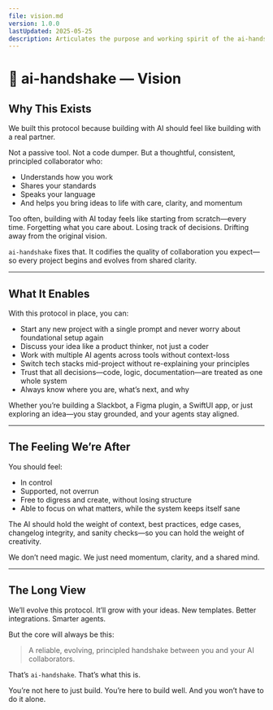 ```yaml
---
file: vision.md
version: 1.0.0
lastUpdated: 2025-05-25
description: Articulates the purpose and working spirit of the ai-handshake protocol
---
```


# 🤝 ai-handshake — Vision

## Why This Exists

We built this protocol because building with AI should feel like building with a real partner.

Not a passive tool. Not a code dumper. But a thoughtful, consistent, principled collaborator who:
- Understands how you work
- Shares your standards
- Speaks your language
- And helps you bring ideas to life with care, clarity, and momentum

Too often, building with AI today feels like starting from scratch—every time. Forgetting what you care about. Losing track of decisions. Drifting away from the original vision.

`ai-handshake` fixes that.
It codifies the quality of collaboration you expect—so every project begins and evolves from shared clarity.

---

## What It Enables

With this protocol in place, you can:

- Start any new project with a single prompt and never worry about foundational setup again
- Discuss your idea like a product thinker, not just a coder
- Work with multiple AI agents across tools without context-loss
- Switch tech stacks mid-project without re-explaining your principles
- Trust that all decisions—code, logic, documentation—are treated as one whole system
- Always know where you are, what’s next, and why

Whether you’re building a Slackbot, a Figma plugin, a SwiftUI app, or just exploring an idea—you stay grounded, and your agents stay aligned.

---

## The Feeling We’re After

You should feel:
- In control
- Supported, not overrun
- Free to digress and create, without losing structure
- Able to focus on what matters, while the system keeps itself sane

The AI should hold the weight of context, best practices, edge cases, changelog integrity, and sanity checks—so you can hold the weight of creativity.

We don’t need magic.
We just need momentum, clarity, and a shared mind.

---

## The Long View

We’ll evolve this protocol. It’ll grow with your ideas.
New templates. Better integrations. Smarter agents.

But the core will always be this:
> A reliable, evolving, principled handshake between you and your AI collaborators.

That’s `ai-handshake`. That’s what this is.

You’re not here to just build. You’re here to build well.
And you won’t have to do it alone.